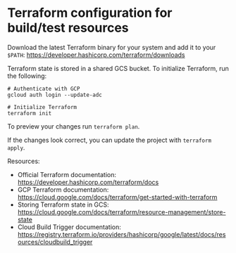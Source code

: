 # Terraform configuration for build/test resources

Download the latest Terraform binary for your system and add it to your `$PATH`:
https://developer.hashicorp.com/terraform/downloads

Terraform state is stored in a shared GCS bucket. To initialize Terraform, run
the following:

```
# Authenticate with GCP
gcloud auth login --update-adc

# Initialize Terraform
terraform init
```

To preview your changes run `terraform plan`.

If the changes look correct, you can update the project with `terraform apply`.

Resources:

- Official Terraform documentation: https://developer.hashicorp.com/terraform/docs
- GCP Terraform documentation: https://cloud.google.com/docs/terraform/get-started-with-terraform
- Storing Terraform state in GCS: https://cloud.google.com/docs/terraform/resource-management/store-state
- Cloud Build Trigger documentation: https://registry.terraform.io/providers/hashicorp/google/latest/docs/resources/cloudbuild_trigger
